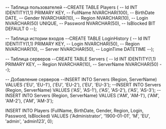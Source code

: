 -- Таблица пользователей
--CREATE TABLE Players (
--    Id INT IDENTITY(1,1) PRIMARY KEY,
--    FullName NVARCHAR(100),
--    BirthDate DATE,
--    Gender NVARCHAR(10),
--    Region NVARCHAR(10),
--    Login NVARCHAR(50) UNIQUE,
--    Password NVARCHAR(50),
--    IsBlocked BIT DEFAULT 0
--);

-- Таблица истории входов
--CREATE TABLE LoginHistory (
--    Id INT IDENTITY(1,1) PRIMARY KEY,
--    Login NVARCHAR(50),
--    Region NVARCHAR(10),
--    Server NVARCHAR(50),
--    LoginTime DATETIME
--);

-- Таблица серверов
--CREATE TABLE Servers (
--    Id INT IDENTITY(1,1) PRIMARY KEY,
--    Region NVARCHAR(10),
--    ServerName NVARCHAR(50)
--);

-- Добавление серверов
--INSERT INTO Servers (Region, ServerName) VALUES ('EU', 'EU-1'), ('EU', 'EU-2'), ('EU', 'EU-3');
--INSERT INTO Servers (Region, ServerName) VALUES ('AS', 'AS-1'), ('AS', 'AS-2'), ('AS', 'AS-3');
--INSERT INTO Servers (Region, ServerName) VALUES ('AM', 'AM-1'), ('AM', 'AM-2'), ('AM', 'AM-3');


INSERT INTO Players (FullName, BirthDate, Gender, Region, Login, Password, IsBlocked)
VALUES ('Administrator', '1900-01-01', 'M', 'EU', 'admin', 'admin123', 0);
